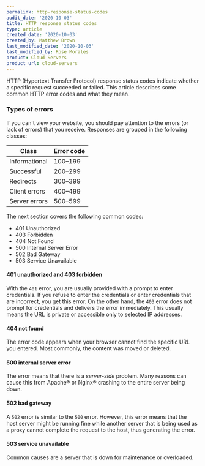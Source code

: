 ```yaml
---
permalink: http-response-status-codes
audit_date: '2020-10-03'
title: HTTP response status codes
type: article
created_date: '2020-10-03'
created_by: Matthew Brown
last_modified_date: '2020-10-03'
last_modified_by: Rose Morales
product: Cloud Servers
product_url: cloud-servers
---
```


HTTP (Hypertext Transfer Protocol) response status codes indicate whether a
specific request succeeded or failed. This article describes
some common HTTP error codes and what they mean.

### Types of errors

If you can't view your website, you should pay attention to the
errors (or lack of errors) that you receive. Responses are grouped in the following classes:

| Class | Error code |
|----|----|
| Informational | 100–199|
| Successful | 200–299|
| Redirects | 300–399|
| Client errors | 400–499|
| Server errors | 500–599|..

The next section covers the following common codes:

- 401 Unauthorized
- 403 Forbidden
- 404 Not Found
- 500 Internal Server Error
- 502 Bad Gateway
- 503 Service Unavailable

#### 401 unauthorized and 403 forbidden

With the `401` error, you are usually provided with a prompt to enter credentials. If
you refuse to enter the credentials or enter credentials that are incorrect, you
get this error. On the other hand, the `403` error does not prompt
for credentials and delivers the error immediately. This usually means the
URL is private or accessible only to selected IP addresses.

#### 404 not found

The error code appears when your browser cannot find the specific URL you
entered. Most commonly, the content was moved or deleted.

#### 500 internal server error

The error means that there is a *server-side* problem. Many reasons can cause this
from Apache&reg; or Nginx&reg; crashing to the entire server being down.

#### 502 bad gateway

A `502` error is similar to the `500` error. However, this error means that the host server
might be running fine while another server that is being used as a proxy cannot
complete the request to the host, thus generating the error.

#### 503 service unavailable

Common causes are a server that is down for maintenance or overloaded.
